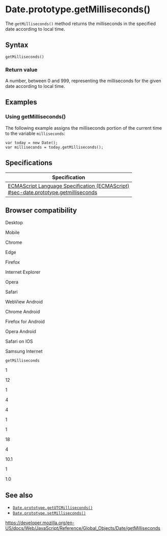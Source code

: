 Date.prototype.getMilliseconds()
================================

The `getMilliseconds()` method returns the milliseconds in the specified date according to local time.

Syntax
------

    getMilliseconds()

### Return value

A number, between 0 and 999, representing the milliseconds for the given date according to local time.

Examples
--------

### Using getMilliseconds()

The following example assigns the milliseconds portion of the current time to the variable `milliseconds`:

    var today = new Date();
    var milliseconds = today.getMilliseconds();

Specifications
--------------

<table><thead><tr class="header"><th>Specification</th></tr></thead><tbody><tr class="odd"><td><a href="https://tc39.es/ecma262/#sec-date.prototype.getmilliseconds">ECMAScript Language Specification (ECMAScript)<br />
<span class="small">#sec-date.prototype.getmilliseconds</span></a></td></tr></tbody></table>

Browser compatibility
---------------------

Desktop

Mobile

Chrome

Edge

Firefox

Internet Explorer

Opera

Safari

WebView Android

Chrome Android

Firefox for Android

Opera Android

Safari on IOS

Samsung Internet

`getMilliseconds`

1

12

1

4

4

1

1

18

4

10.1

1

1.0

See also
--------

-   [`Date.prototype.getUTCMilliseconds()`](getutcmilliseconds)
-   [`Date.prototype.setMilliseconds()`](setmilliseconds)

<a href="https://developer.mozilla.org/en-US/docs/Web/JavaScript/Reference/Global_Objects/Date/getMilliseconds" class="_attribution-link">https://developer.mozilla.org/en-US/docs/Web/JavaScript/Reference/Global_Objects/Date/getMilliseconds</a>
